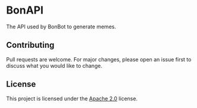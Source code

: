 # BonAPI

The API used by BonBot to generate memes.

## Contributing
Pull requests are welcome. For major changes, please open an issue first to discuss what you would like to change.

## License
This project is licensed under the [Apache 2.0](https://choosealicense.com/licenses/apache-2.0/) license.
